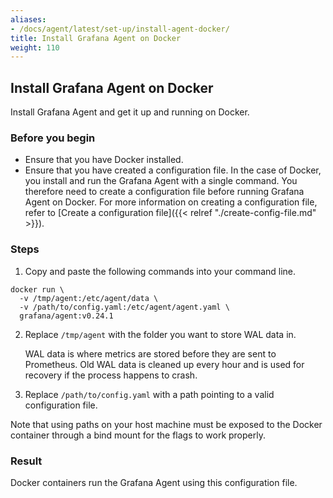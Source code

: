 ```yaml
---
aliases:
- /docs/agent/latest/set-up/install-agent-docker/
title: Install Grafana Agent on Docker
weight: 110
---
```


## Install Grafana Agent on Docker

Install Grafana Agent and get it up and running on Docker.

### Before you begin

 - Ensure that you have Docker installed.  
 - Ensure that you have created a configuration file. In the case of Docker, you install and run the Grafana Agent with a single command. You therefore need to create a configuration file before running Grafana Agent on Docker. For more information on creating a configuration file, refer to [Create a configuration file]({{< relref "./create-config-file.md" >}}).

### Steps

1. Copy and paste the following commands into your command line.
```
docker run \
  -v /tmp/agent:/etc/agent/data \
  -v /path/to/config.yaml:/etc/agent/agent.yaml \
  grafana/agent:v0.24.1
```

2.  Replace `/tmp/agent` with the folder you want to store WAL data in.
   
    WAL data is where metrics are stored before they are sent to Prometheus. Old WAL data is cleaned up every hour and is used for recovery if the process happens to crash.

3. Replace `/path/to/config.yaml` with a path pointing to a valid configuration file.

Note that using paths on your host machine must be exposed to the Docker
container through a bind mount for the flags to work properly.

### Result

Docker containers run the Grafana Agent using this configuration file.



   